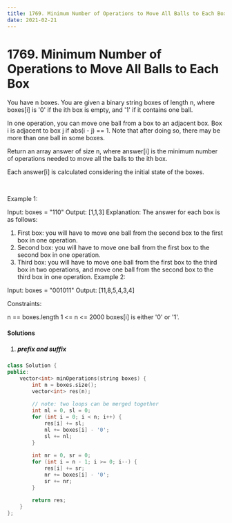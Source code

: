 ```yaml
---
title: 1769. Minimum Number of Operations to Move All Balls to Each Box
date: 2021-02-21
---
```


# 1769. Minimum Number of Operations to Move All Balls to Each Box

You have n boxes. You are given a binary string boxes of length n, where boxes[i] is '0' if the ith box is empty, and '1' if it contains one ball.

In one operation, you can move one ball from a box to an adjacent box. Box i is adjacent to box j if abs(i - j) == 1. Note that after doing so, there may be more than one ball in some boxes.

Return an array answer of size n, where answer[i] is the minimum number of operations needed to move all the balls to the ith box.

Each answer[i] is calculated considering the initial state of the boxes.

 

Example 1:

Input: boxes = "110"
Output: [1,1,3]
Explanation: The answer for each box is as follows:
1) First box: you will have to move one ball from the second box to the first box in one operation.
2) Second box: you will have to move one ball from the first box to the second box in one operation.
3) Third box: you will have to move one ball from the first box to the third box in two operations, and move one ball from the second box to the third box in one operation.
Example 2:

Input: boxes = "001011"
Output: [11,8,5,4,3,4]
 

Constraints:

n == boxes.length
1 <= n <= 2000
boxes[i] is either '0' or '1'.

#### Solutions

1. ##### prefix and suffix

```c++
class Solution {
public:
    vector<int> minOperations(string boxes) {
        int n = boxes.size();
        vector<int> res(n);
        
        // note: two loops can be merged together
        int nl = 0, sl = 0;
        for (int i = 0; i < n; i++) {
            res[i] += sl;
            nl += boxes[i] - '0';
            sl += nl;
        }
        
        int nr = 0, sr = 0;
        for (int i = n - 1; i >= 0; i--) {
            res[i] += sr;
            nr += boxes[i] - '0';
            sr += nr;
        }
        
        return res;
    }
};

```